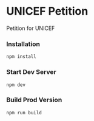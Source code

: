 # UNICEF Petition

Petition for UNICEF


### Installation

```
npm install
```

### Start Dev Server

```
npm dev
```

### Build Prod Version

```
npm run build
```

